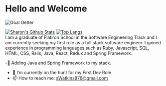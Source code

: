 <h1>Hello and Welcome</h1>

![Goal Getter](https://i.ibb.co/SrR8Hrc/Simple-Technology-Linked-In-Banner-1.png)



[![Sharon's Github Stats](https://github-readme-stats.vercel.app/api?username=sedx876&theme=synthwave)](https://github.com/sedx876/github-readme-stats)
[![Top Langs](https://github-readme-stats.vercel.app/api/top-langs/?username=sedx876&layout=compact&theme=synthwave)](https://github.com/anuraghazra/github-readme-stats)
<br/>
 I am a graduate of Flatiron School in the Software Engineering Track and I am currently seeking my first role as a full stack software engineer. I gained experience in programming languages such as Ruby, Javascript, SQL, HTML, CSS, Rails, Java, React, Redux and Spring Framework.
 
-🤔 Adding Java and Spring Framework to my stack.
- 🌱 I’m currently on the hunt for my First Dev Role
- 📫 How to reach me: sWatkins876@gmail.com

<!--<div>
 <a href="https://sedx876.medium.com/">
  <img src="https://d2fltix0v2e0sb.cloudfront.net/dev-badge.svg" alt="sedx876's DEV Profile" height="40" width="40">
</a>
 <div>-->

<!--
**sedx876/sedx876** is a ✨ _special_ ✨ repository because its `README.md` (this file) appears on your GitHub profile.

Here are some ideas to get you started:

- 🔭 I’m currently working on ...
- 🌱 I’m currently learning ...
- 👯 I’m looking to collaborate on ...
- 🤔 I’m looking for help with ...
- 💬 Ask me about ...
- 📫 How to reach me: ...
- 😄 Pronouns: ...
- ⚡ Fun fact: ...
-->
